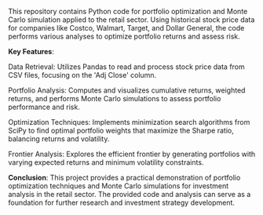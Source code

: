 This repository contains Python code for portfolio optimization and Monte Carlo simulation applied to the retail sector. Using historical stock price data for companies like Costco, Walmart, Target, and Dollar General, the code performs various analyses to optimize portfolio returns and assess risk.

**Key Features**:

Data Retrieval: Utilizes Pandas to read and process stock price data from CSV files, focusing on the 'Adj Close' column.

Portfolio Analysis: Computes and visualizes cumulative returns, weighted returns, and performs Monte Carlo simulations to assess portfolio performance and risk.

Optimization Techniques: Implements minimization search algorithms from SciPy to find optimal portfolio weights that maximize the Sharpe ratio, balancing returns and volatility.

Frontier Analysis: Explores the efficient frontier by generating portfolios with varying expected returns and minimum volatility constraints.

**Conclusion**:
This project provides a practical demonstration of portfolio optimization techniques and Monte Carlo simulations for investment analysis in the retail sector. The provided code and analysis can serve as a foundation for further research and investment strategy development.
